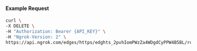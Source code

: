 <!-- Code generated for API Clients. DO NOT EDIT. -->

#### Example Request

```bash
curl \
-X DELETE \
-H "Authorization: Bearer {API_KEY}" \
-H "Ngrok-Version: 2" \
https://api.ngrok.com/edges/https/edghts_2pvhIomPWzZa4WDgdCyPPW4B5BL/routes/edghtsrt_2pvhIrvEVJbPvkO94GGSenLc0rF/webhook_verification
```
